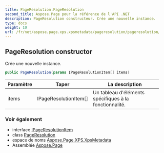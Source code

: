 ```yaml
---
title: PageResolution.PageResolution
second_title: Aspose.Page pour la référence de l'API .NET
description: PageResolution constructeur. Crée une nouvelle instance.
type: docs
weight: 10
url: /fr/net/aspose.page.xps.xpsmetadata/pageresolution/pageresolution/
---
```

## PageResolution constructor

Crée une nouvelle instance.

```csharp
public PageResolution(params IPageResolutionItem[] items)
```

| Paramètre | Taper | La description |
| --- | --- | --- |
| items | IPageResolutionItem[] | Un tableau d'éléments spécifiques à la fonctionnalité. |

### Voir également

* interface [IPageResolutionItem](../../pageresolution.ipageresolutionitem/)
* class [PageResolution](../)
* espace de noms [Aspose.Page.XPS.XpsMetadata](../../pageresolution/)
* Assemblée [Aspose.Page](../../../)


